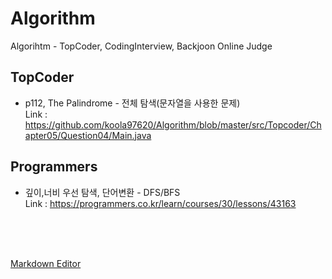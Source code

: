 # Algorithm
 Algorihtm - TopCoder, CodingInterview, Backjoon Online Judge


 ## TopCoder
 - p112, The Palindrome - 전체 탐색(문자열을 사용한 문제) <br>
 Link : https://github.com/koola97620/Algorithm/blob/master/src/Topcoder/Chapter05/Question04/Main.java


 ## Programmers
 - 깊이,너비 우선 탐색, 단어변환 - DFS/BFS  <br>
 Link : https://programmers.co.kr/learn/courses/30/lessons/43163



<br>
<br>
<br>

[Markdown Editor](https://stackedit.io/app#)